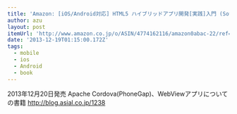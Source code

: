 ```yaml
---
title: 'Amazon: [iOS/Android対応] HTML5 ハイブリッドアプリ開発[実践]入門 (Software Design plus) [単行本（ソフトカバー）]: 久保田 光則, アシアル株式会社'
author: azu
layout: post
itemUrl: 'http://www.amazon.co.jp/o/ASIN/4774162116/amazon0abac-22/ref=nosim'
date: '2013-12-19T01:15:00.172Z'
tags:
  - mobile
  - ios
  - Android
  - book
---
```

2013年12月20日発売
Apache Cordova(PhoneGap)、WebViewアプリについての書籍
http://blog.asial.co.jp/1238
